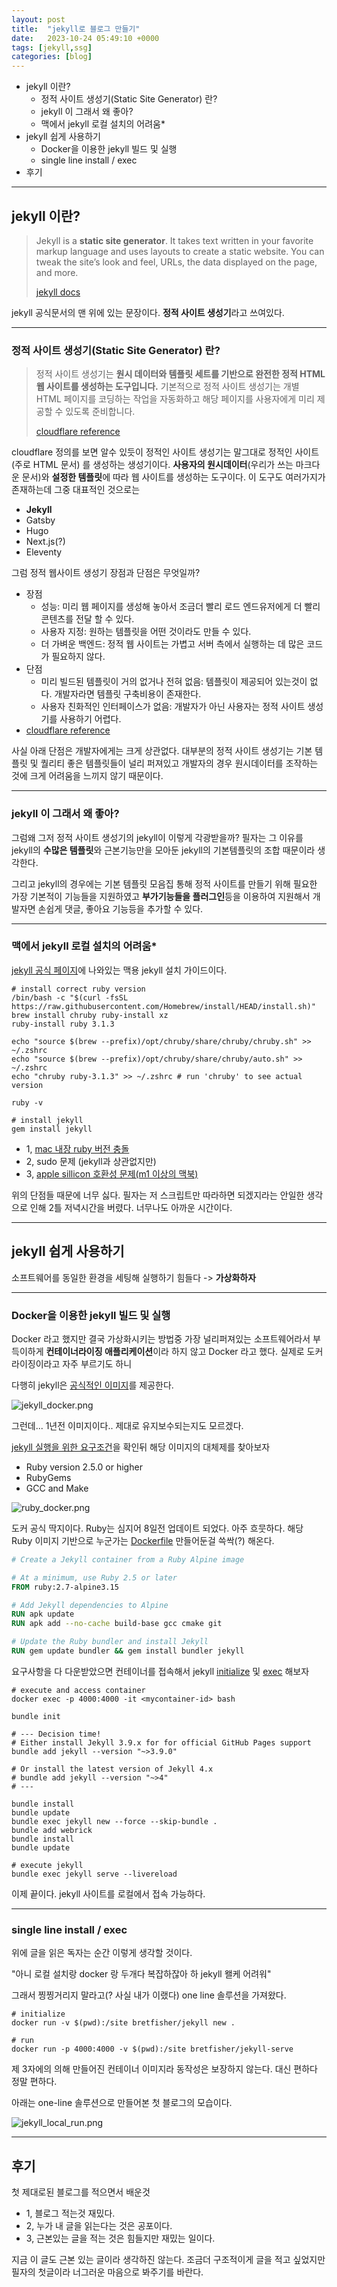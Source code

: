 ```yaml
---
layout: post
title:  "jekyll로 블로그 만들기"
date:   2023-10-24 05:49:10 +0000
tags: [jekyll,ssg]
categories: [blog]
---
```


- jekyll 이란?
  - 정적 사이트 생성기(Static Site Generator) 란?
  - jekyll 이 그래서 왜 좋아?
  - 맥에서 jekyll 로컬 설치의 어려움*
- jekyll 쉽게 사용하기
  - Docker을 이용한 jekyll 빌드 및 실행
  - single line install / exec
- 후기

---

## jekyll 이란?

> Jekyll is a **static site generator**. It takes text written in your favorite markup language and uses layouts to create a static website. You can tweak the site’s look and feel, URLs, the data displayed on the page, and more.
>
> [jekyll docs](https://jekyllrb.com/docs/)

jekyll 공식문서의 맨 위에 있는 문장이다. **정적 사이트 생성기**라고 쓰여있다.

---

### 정적 사이트 생성기(Static Site Generator) 란?

> 정적 사이트 생성기는 **원시 데이터와 템플릿 세트를 기반으로 완전한 정적 HTML 웹 사이트를 생성하는 도구입니다.** 기본적으로 정적 사이트 생성기는 개별 HTML 페이지를 코딩하는 작업을 자동화하고 해당 페이지를 사용자에게 미리 제공할 수 있도록 준비합니다.
>
> [cloudflare reference](https://www.cloudflare.com/ko-kr/learning/performance/static-site-generator/#:~:text=%EC%A0%95%EC%A0%81%20%EC%82%AC%EC%9D%B4%ED%8A%B8%20%EC%83%9D%EC%84%B1%EA%B8%B0%EB%8A%94%20%EC%9B%90%EC%8B%9C,%ED%95%A0%20%EC%88%98%20%EC%9E%88%EB%8F%84%EB%A1%9D%20%EC%A4%80%EB%B9%84%ED%95%A9%EB%8B%88%EB%8B%A4.)

cloudflare 정의를 보면 알수 있듯이 정적인 사이트 생성기는 말그대로 정적인 사이트 (주로 HTML 문서) 를 생성하는 생성기이다. **사용자의 원시데이터**(우리가 쓰는 마크다운 문서)와 **설정한 템플릿**에 따라 웹 사이트를 생성하는 도구이다. 이 도구도 여러가지가 존재하는데 그중 대표적인 것으로는

- **Jekyll**
- Gatsby
- Hugo
- Next.js(?)
- Eleventy

그럼 정적 웹사이트 생성기 장점과 단점은 무엇일까?

- 장점
  - 성능: 미리 웹 페이지를 생성해 놓아서 조금더 빨리 로드 엔드유저에게 더 빨리 콘텐츠를 전달 할 수 있다.
  - 사용자 지정: 원하는 템플릿을 어떤 것이라도 만들 수 있다.
  - 더 가벼운 백엔드: 정적 웹 사이트는 가볍고 서버 측에서 실행하는 데 많은 코드가 필요하지 않다.
- 단점
  - 미리 빌드된 템플릿이 거의 없거나 전혀 없음: 템플릿이 제공되어 있는것이 없다. 개발자라면 템플릿 구축비용이 존재한다.
  - 사용자 친화적인 인터페이스가 없음: 개발자가 아닌 사용자는 정적 사이트 생성기를 사용하기 어렵다.
- [cloudflare reference](https://www.cloudflare.com/ko-kr/learning/performance/static-site-generator/#:~:text=%EC%A0%95%EC%A0%81%20%EC%82%AC%EC%9D%B4%ED%8A%B8%20%EC%83%9D%EC%84%B1%EA%B8%B0%EB%8A%94%20%EC%9B%90%EC%8B%9C,%ED%95%A0%20%EC%88%98%20%EC%9E%88%EB%8F%84%EB%A1%9D%20%EC%A4%80%EB%B9%84%ED%95%A9%EB%8B%88%EB%8B%A4.)

사실 아래 단점은 개발자에게는 크게 상관없다. 대부분의 정적 사이트 생성기는 기본 템플릿 및 퀄리티 좋은 템플릿들이 널리 퍼져있고 개발자의 경우 원시데이터를 조작하는 것에 크게 어려움을 느끼지 않기 때문이다.

---

### jekyll 이 그래서 왜 좋아?
그럼왜 그저 정적 사이트 생성기의 jekyll이 이렇게 각광받을까?
필자는 그 이유를 jekyll의 **수많은 템플릿**와 근본기능만을 모아둔 jekyll의 기본템플릿의 조합 때문이라 생각한다.

그리고 jekyll의 경우에는 기본 템플릿 모음집 통해 정적 사이트를 만들기 위해 필요한 가장 기본적이 기능들을 지원하였고 **부가기능들을 플러그인**등을 이용하여 지원해서 개발자면 손쉽게 댓글, 좋아요 기능등을 추가할 수 있다.

---

### 맥에서 jekyll 로컬 설치의 어려움*

[jekyll 공식 페이지](https://jekyllrb.com/docs/installation/macos/#install-jekyll)에 나와있는 맥용 jekyll 설치 가이드이다.
```shell
# install correct ruby version
/bin/bash -c "$(curl -fsSL https://raw.githubusercontent.com/Homebrew/install/HEAD/install.sh)"
brew install chruby ruby-install xz
ruby-install ruby 3.1.3

echo "source $(brew --prefix)/opt/chruby/share/chruby/chruby.sh" >> ~/.zshrc
echo "source $(brew --prefix)/opt/chruby/share/chruby/auto.sh" >> ~/.zshrc
echo "chruby ruby-3.1.3" >> ~/.zshrc # run 'chruby' to see actual version

ruby -v

# install jekyll
gem install jekyll
```

- 1, [mac 내장 ruby 버전 충돌](https://www.geeksforgeeks.org/how-to-install-jekyll-on-macos/)
- 2, sudo 문제 (jekyll과 상관없지만)
- 3, [apple sillicon 호환성 문제(m1 이상의 맥북)](https://talk.jekyllrb.com/t/issues-with-jekyll-rights-on-apple-m1/7479)

위의 단점들 때문에 너무 싫다. 필자는 저 스크립트만 따라하면 되겠지라는 안일한 생각으로 인해 2틀 저녁시간을 버렸다. 너무나도 아까운 시간이다.

---

## jekyll 쉽게 사용하기

소프트웨어를 동일한 환경을 세팅해 실행하기 힘들다 -> **가상화하자**

---

### Docker을 이용한 jekyll 빌드 및 실행

Docker 라고 했지만 결국 가상화시키는 방법중 가장 널리퍼져있는 소프트웨어라서 부득이하게 **컨테이너라이징 애플리케이션**이라 하지 않고 Docker 라고 했다.
실제로 도커라이징이라고 자주 부르기도 하니

다행히 jekyll은 [공식적인 이미지](https://hub.docker.com/r/jekyll/jekyll/tags)를 제공한다.

![jekyll_docker.png](/assets/img/jekyll_docker.png)

그런데... 1년전 이미지이다.. 제대로 유지보수되는지도 모르겠다.

[jekyll 실행을 위한 요구조건](https://jekyllrb.com/docs/)을 확인뒤 해당 이미지의 대체제를 찾아보자
- Ruby version 2.5.0 or higher
- RubyGems
- GCC and Make

![ruby_docker.png](/assets/img/ruby_docker.png)

도커 공식 딱지이다. Ruby는 심지어 8일전 업데이트 되었다. 아주 흐뭇하다. 해당 Ruby 이미지 기반으로 누군가는 [Dockerfile](https://github.com/BillRaymond/my-jekyll-docker-website/blob/main/dockerfile) 만들어둔걸 쓱싹(?) 해온다.

```dockerfile
# Create a Jekyll container from a Ruby Alpine image

# At a minimum, use Ruby 2.5 or later
FROM ruby:2.7-alpine3.15

# Add Jekyll dependencies to Alpine
RUN apk update
RUN apk add --no-cache build-base gcc cmake git

# Update the Ruby bundler and install Jekyll
RUN gem update bundler && gem install bundler jekyll
```

요구사항을 다 다운받았으면 컨테이너를 접속해서 jekyll [initialize](https://github.com/BillRaymond/my-jekyll-docker-website#step-7-build-the-jekyll-website) 및 [exec](https://github.com/BillRaymond/my-jekyll-docker-website#step-7-build-the-jekyll-website) 해보자

```shell
# execute and access container
docker exec -p 4000:4000 -it <mycontainer-id> bash

bundle init

# --- Decision time!
# Either install Jekyll 3.9.x for for official GitHub Pages support
bundle add jekyll --version "~>3.9.0"

# Or install the latest version of Jekyll 4.x
# bundle add jekyll --version "~>4"
# ---

bundle install
bundle update
bundle exec jekyll new --force --skip-bundle .
bundle add webrick
bundle install
bundle update

# execute jekyll
bundle exec jekyll serve --livereload
```

이제 끝이다. jekyll 사이트를 로컬에서 접속 가능하다.

---

### single line install / exec

위에 글을 읽은 독자는 순간 이렇게 생각할 것이다.

"아니 로컬 설치랑 docker 랑 두개다 복잡하잖아 하 jekyll 왤케 어려워"

그래서 찡찡거리지 말라고(? 사실 내가 이랬다) one line 솔루션을 가져왔다.

```shell
# initialize
docker run -v $(pwd):/site bretfisher/jekyll new .

# run
docker run -p 4000:4000 -v $(pwd):/site bretfisher/jekyll-serve
```
제 3자에의 의해 만들어진 컨테이너 이미지라 동작성은 보장하지 않는다. 대신 편하다 정말 편하다.

아래는 one-line 솔루션으로 만들어본 첫 블로그의 모습이다.

![jekyll_local_run.png](/assets/img/jekyll_local_run.png)

---

## 후기

첫 제대로된 블로그를 적으면서 배운것

- 1, 블로그 적는것 재밌다.
- 2, 누가 내 글을 읽는다는 것은 공포이다.
- 3, 근본있는 글을 적는 것은 힘들지만 재밌는 일이다.

지금 이 글도 근본 있는 글이라 생각하진 않는다. 조금더 구조적이게 글을 적고 싶었지만 필자의 첫글이라 너그러운 마음으로 봐주기를 바란다.
